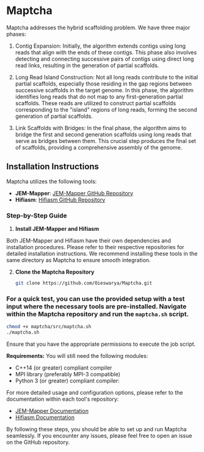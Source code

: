 # Maptcha

Maptcha addresses the hybrid scaffolding problem. We have three major phases: 
1. Contig Expansion: Initially, the algorithm extends contigs using long reads that align with the ends of these contigs. This phase also involves detecting and connecting successive pairs of contigs using direct long read links, resulting in the generation of partial scaffolds.

2. Long Read Island Construction: Not all long reads contribute to the initial partial scaffolds, especially those residing in the gap regions between successive scaffolds in the target genome. In this phase, the algorithm identifies long reads that do not map to any first-generation partial scaffolds. These reads are utilized to construct partial scaffolds corresponding to the "island" regions of long reads, forming the second generation of partial scaffolds.

3. Link Scaffolds with Bridges: In the final phase, the algorithm aims to bridge the first and second generation scaffolds using long reads that serve as bridges between them. This crucial step produces the final set of scaffolds, providing a comprehensive assembly of the genome.



## Installation Instructions

Maptcha utilizes the following tools:

- **JEM-Mapper**: [JEM-Mapper GitHub Repository](https://github.com/TazinRahman1105050/JEM-Mapper)
- **Hifiasm**: [Hifiasm GitHub Repository](https://github.com/chhylp123/hifiasm)

### Step-by-Step Guide

1. **Install JEM-Mapper and Hifiasm**

Both JEM-Mapper and Hifiasm have their own dependencies and installation procedures. Please refer to their respective repositories for detailed installation instructions. We recommend installing these tools in the same directory as Maptcha to ensure smooth integration.

2. **Clone the Maptcha Repository**

   ```bash
   git clone https://github.com/Oieswarya/Maptcha.git

### For a quick test, you can use the provided setup with a test input where the necessary tools are pre-installed. Navigate  within the Maptcha repository and run the `maptcha.sh` script. 

```bash
chmod +x maptcha/src/maptcha.sh
./maptcha.sh
```
Ensure that you have the appropriate permissions to execute the job script.

**Requirements:**
You will still need the following modules:
- C++14 (or greater) compliant compiler
- MPI library (preferably MPI-3 compatible)
- Python 3 (or greater) compliant compiler:

For more detailed usage and configuration options, please refer to the documentation within each tool's repository:

- [JEM-Mapper Documentation](https://github.com/TazinRahman1105050/JEM-Mapper)
- [Hifiasm Documentation](https://github.com/chhylp123/hifiasm)

By following these steps, you should be able to set up and run Maptcha seamlessly. If you encounter any issues, please feel free to open an issue on the GitHub repository.
